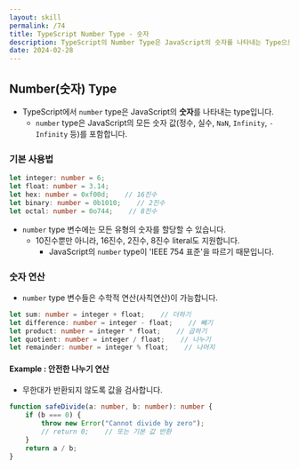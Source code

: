 ```yaml
---
layout: skill
permalink: /74
title: TypeScript Number Type - 숫자
description: TypeScript의 Number Type은 JavaScript의 숫자를 나타내는 Type으로, 정수, 실수, NaN, Infinity, -Infinity 등을 포함합니다.
date: 2024-02-28
---
```



## Number(숫자) Type

- TypeScript에서 `number` type은 JavaScript의 **숫자**를 나타내는 type입니다.
    - `number` type은 JavaScript의 모든 숫자 값(정수, 실수, `NaN`, `Infinity`, `-Infinity` 등)를 포함합니다.


### 기본 사용법

```typescript
let integer: number = 6;
let float: number = 3.14;
let hex: number = 0xf00d;    // 16진수
let binary: number = 0b1010;    // 2진수
let octal: number = 0o744;    // 8진수
```

- `number` type 변수에는 모든 유형의 숫자를 할당할 수 있습니다.
    - 10진수뿐만 아니라, 16진수, 2진수, 8진수 literal도 지원합니다.
        - JavaScript의 `number` type이 'IEEE 754 표준'을 따르기 때문입니다.


### 숫자 연산

- `number` type 변수들은 수학적 연산(사칙연산)이 가능합니다.

```typescript
let sum: number = integer + float;    // 더하기
let difference: number = integer - float;    // 빼기
let product: number = integer * float;    // 곱하기
let quotient: number = integer / float;    // 나누기
let remainder: number = integer % float;    // 나머지
```


#### Example : 안전한 나누기 연산

- 무한대가 반환되지 않도록 값을 검사합니다.

```typescript
function safeDivide(a: number, b: number): number {
    if (b === 0) {
        throw new Error("Cannot divide by zero");
        // return 0;    // 또는 기본 값 반환
    }
    return a / b;
}
```


